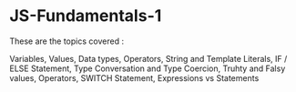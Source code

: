 # JS-Fundamentals-1

These are the topics covered :

Variables, Values, Data types, Operators, String and Template Literals, IF / ELSE Statement, Type Conversation and Type Coercion, Truhty and Falsy values, Operators, SWITCH Statement, Expressions vs Statements
